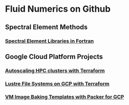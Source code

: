 # Fluid Numerics on Github


## Spectral Element Methods

### [Spectral Element Libraries in Fortran](https://github.com/FluidNumerics/SELF)

## Google Cloud Platform Projects

### [Autoscaling HPC clusters with Terraform](https://github.com/FluidNumerics/fluid-slurm-gcp_terraform)
### [Lustre File Systems on GCP with Terraform](https://github.com/FluidNumerics/lustre-gcp_terraform)
### [VM Image Baking Templates with Packer for GCP](https://github.com/FluidNumerics/fluid-slurm-gcp_custom-image-bakery)
